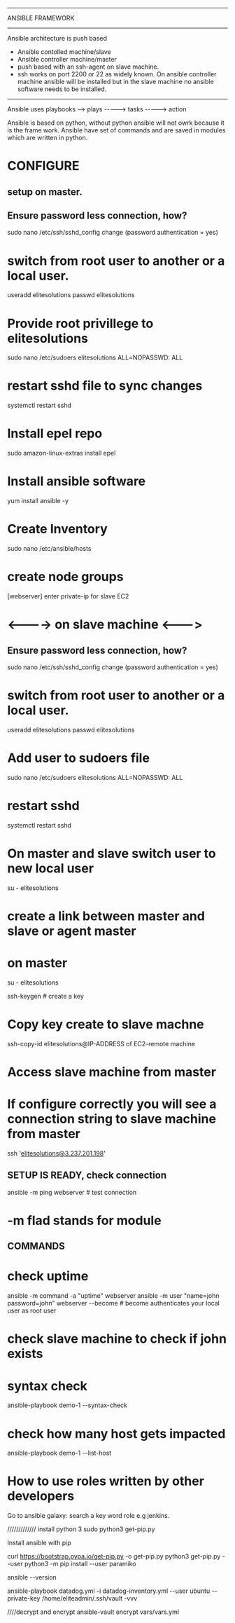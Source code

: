 _________________
ANSIBLE FRAMEWORK
_________________

Ansible architecture is push based 
- Ansible contolled machine/slave
- Ansible controller machine/master
- push based with an ssh-agent on slave machine.
- ssh works on port 2200 or 22 as widely known.
On ansible controller machine ansible will be installed but in the slave machine no ansible software needs to be installed.

---------------------------------
Ansible uses playbooks --> plays -----> tasks -----> action

Ansible is based on python, without python ansible will not owrk because it is the frame work.
Ansible have set of commands and are saved in modules which are written in python.

CONFIGURE
=========

setup on master.
----------------
## Ensure password less connection, how?
sudo nano /etc/ssh/sshd_config
change (password authentication = yes)

# switch from root user to another or a local user.
useradd elitesolutions
passwd  elitesolutions

# Provide root privillege to elitesolutions
sudo nano /etc/sudoers
elitesolutions  ALL=NOPASSWD:  ALL

# restart sshd file to sync changes
systemctl restart sshd

# Install epel repo
sudo amazon-linux-extras install epel

# Install ansible software
yum install ansible -y

# Create Inventory
sudo nano /etc/ansible/hosts
# create node groups

[webserver]
enter private-ip for slave EC2



# <----> on slave machine <--->

## Ensure password less connection, how?
sudo nano /etc/ssh/sshd_config
change (password authentication = yes)

# switch from root user to another or a local user.
useradd elitesolutions
passwd  elitesolutions

# Add user to sudoers file
sudo nano /etc/sudoers
elitesolutions  ALL=NOPASSWD:  ALL

# restart sshd
systemctl restart sshd


# On master and slave switch user to new local user
su - elitesolutions

# create a link between master and slave or agent master
# on master
su - elitesolutions

ssh-keygen # create a key

# Copy key create to slave machne
ssh-copy-id elitesolutions@IP-ADDRESS of EC2-remote machine

# Access slave machine from master
# If configure correctly you will see a connection string to slave machine from master
ssh 'elitesolutions@3.237.201.198'

SETUP IS READY, check connection
--------------------------------
ansible -m ping webserver # test connection

# -m flad stands for module

COMMANDS
--------
# check uptime
ansible -m command -a "uptime" webserver
ansible -m user "name=john password=john" webserver --become   # become authenticates your local user as root user
# check slave machine to check if john exists

# syntax check
ansible-playbook demo-1 --syntax-check

# check how many host gets impacted
ansible-playbook demo-1 --list-host

# How to use roles written by other developers
Go to ansible galaxy: search a key word role e.g jenkins.



/////////////
install python 3
sudo python3 get-pip.py

Install ansible with pip

curl https://bootstrap.pypa.io/get-pip.py -o get-pip.py
python3 get-pip.py --user
python3 -m pip install --user paramiko

ansible --version

ansible-playbook datadog.yml -i datadog-inventory.yml --user ubuntu --private-key /home/eliteadmin/.ssh/vault -vvv

////decrypt and encrypt
ansible-vault encrypt vars/vars.yml
